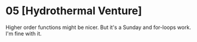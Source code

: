 # 05 [Hydrothermal Venture] 

Higher order functions might be nicer. But it's a Sunday and for-loops work. I'm 
fine with it.
